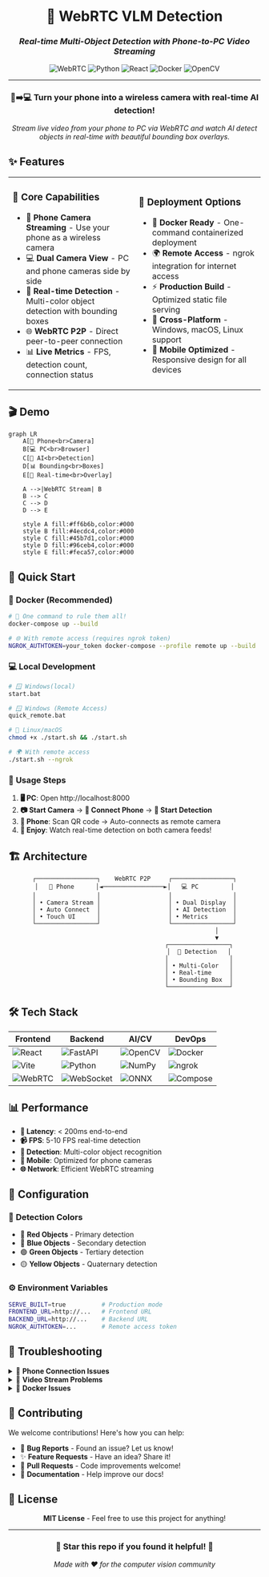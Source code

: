 <div align="center">

# 🎥 WebRTC VLM Detection

### *Real-time Multi-Object Detection with Phone-to-PC Video Streaming*

<img src="https://img.shields.io/badge/WebRTC-Enabled-00D4AA?style=for-the-badge&logo=webrtc&logoColor=white" alt="WebRTC">
<img src="https://img.shields.io/badge/Python-3.9+-3776AB?style=for-the-badge&logo=python&logoColor=white" alt="Python">
<img src="https://img.shields.io/badge/React-18+-61DAFB?style=for-the-badge&logo=react&logoColor=black" alt="React">
<img src="https://img.shields.io/badge/Docker-Ready-2496ED?style=for-the-badge&logo=docker&logoColor=white" alt="Docker">
<img src="https://img.shields.io/badge/OpenCV-Powered-5C3EE8?style=for-the-badge&logo=opencv&logoColor=white" alt="OpenCV">

---

### 📱➡️💻 Turn your phone into a wireless camera with real-time AI detection!

*Stream live video from your phone to PC via WebRTC and watch AI detect objects in real-time with beautiful bounding box overlays.*

</div>

## ✨ Features

<table>
<tr>
<td width="50%">

### 🎯 **Core Capabilities**
- 📱 **Phone Camera Streaming** - Use your phone as a wireless camera
- 💻 **Dual Camera View** - PC and phone cameras side by side
- 🤖 **Real-time Detection** - Multi-color object detection with bounding boxes
- 🌐 **WebRTC P2P** - Direct peer-to-peer connection
- 📊 **Live Metrics** - FPS, detection count, connection status

</td>
<td width="50%">

### 🚀 **Deployment Options**
- 🐳 **Docker Ready** - One-command containerized deployment
- 🌍 **Remote Access** - ngrok integration for internet access
- ⚡ **Production Build** - Optimized static file serving
- 🔧 **Cross-Platform** - Windows, macOS, Linux support
- 📱 **Mobile Optimized** - Responsive design for all devices

</td>
</tr>
</table>

## 🎬 Demo

```mermaid
graph LR
    A[📱 Phone<br>Camera]
    B[💻 PC<br>Browser]
    C[🤖 AI<br>Detection]
    D[📊 Bounding<br>Boxes]
    E[🎯 Real-time<br>Overlay]

    A -->|WebRTC Stream| B
    B --> C
    C --> D
    D --> E

    style A fill:#ff6b6b,color:#000
    style B fill:#4ecdc4,color:#000
    style C fill:#45b7d1,color:#000
    style D fill:#96ceb4,color:#000
    style E fill:#feca57,color:#000
```

## 🚀 Quick Start

### 🐳 **Docker (Recommended)**

```bash
# 🎯 One command to rule them all!
docker-compose up --build

# 🌐 With remote access (requires ngrok token)
NGROK_AUTHTOKEN=your_token docker-compose --profile remote up --build

```

### 💻 **Local Development**

```bash
# 🪟 Windows(local)
start.bat

# 🪟 Windows (Remote Access)
quick_remote.bat

# 🐧 Linux/macOS
chmod +x ./start.sh && ./start.sh

# 🌍 With remote access
./start.sh --ngrok
```

### 📱 **Usage Steps**

1. **🖥️ PC**: Open http://localhost:8000
2. **📷 Start Camera** → **🔗 Connect Phone** → **🎯 Start Detection**
3. **📱 Phone**: Scan QR code → Auto-connects as remote camera
4. **🎉 Enjoy**: Watch real-time detection on both camera feeds!

## 🏗️ Architecture

<div align="center">

```ascii
┌─────────────────┐    WebRTC P2P     ┌─────────────────┐
│   📱 Phone      │◄─────────────────►│   💻 PC         │
│                 │                   │                 │
│ • Camera Stream │                   │ • Dual Display  │
│ • Auto Connect  │                   │ • AI Detection  │
│ • Touch UI      │                   │ • Metrics       │
└─────────────────┘                   └─────────────────┘
                                              │
                                              ▼
                                    ┌─────────────────┐
                                    │  🤖 Detection   │
                                    │                 │
                                    │ • Multi-Color   │
                                    │ • Real-time     │
                                    │ • Bounding Box  │
                                    └─────────────────┘
```

</div>

## 🛠️ Tech Stack

<div align="center">

| Frontend | Backend | AI/CV | DevOps |
|----------|---------|-------|--------|
| ![React](https://img.shields.io/badge/-React-61DAFB?style=flat-square&logo=react&logoColor=black) | ![FastAPI](https://img.shields.io/badge/-FastAPI-009688?style=flat-square&logo=fastapi&logoColor=white) | ![OpenCV](https://img.shields.io/badge/-OpenCV-5C3EE8?style=flat-square&logo=opencv&logoColor=white) | ![Docker](https://img.shields.io/badge/-Docker-2496ED?style=flat-square&logo=docker&logoColor=white) |
| ![Vite](https://img.shields.io/badge/-Vite-646CFF?style=flat-square&logo=vite&logoColor=white) | ![Python](https://img.shields.io/badge/-Python-3776AB?style=flat-square&logo=python&logoColor=white) | ![NumPy](https://img.shields.io/badge/-NumPy-013243?style=flat-square&logo=numpy&logoColor=white) | ![ngrok](https://img.shields.io/badge/-ngrok-1F1E37?style=flat-square&logo=ngrok&logoColor=white) |
| ![WebRTC](https://img.shields.io/badge/-WebRTC-333333?style=flat-square&logo=webrtc&logoColor=white) | ![WebSocket](https://img.shields.io/badge/-WebSocket-010101?style=flat-square&logo=socketdotio&logoColor=white) | ![ONNX](https://img.shields.io/badge/-ONNX-005CED?style=flat-square&logo=onnx&logoColor=white) | ![Compose](https://img.shields.io/badge/-Compose-2496ED?style=flat-square&logo=docker&logoColor=white) |

</div>

## 📊 Performance

- **🚀 Latency**: < 200ms end-to-end
- **📹 FPS**: 5-10 FPS real-time detection
- **🎯 Detection**: Multi-color object recognition
- **📱 Mobile**: Optimized for phone cameras
- **🌐 Network**: Efficient WebRTC streaming

## 🔧 Configuration

### 🎨 **Detection Colors**
- 🔴 **Red Objects** - Primary detection
- 🔵 **Blue Objects** - Secondary detection  
- 🟢 **Green Objects** - Tertiary detection
- 🟡 **Yellow Objects** - Quaternary detection

### ⚙️ **Environment Variables**
```bash
SERVE_BUILT=true          # Production mode
FRONTEND_URL=http://...   # Frontend URL
BACKEND_URL=http://...    # Backend URL
NGROK_AUTHTOKEN=...       # Remote access token
```

## 🐛 Troubleshooting

<details>
<summary>📱 <strong>Phone Connection Issues</strong></summary>

- ✅ Ensure both devices on same WiFi
- ✅ Check camera permissions in browser
- ✅ Try different browsers (Chrome recommended)
- ✅ Use ngrok for remote access

</details>

<details>
<summary>🎥 <strong>Video Stream Problems</strong></summary>

- ✅ Check WebRTC connection in console
- ✅ Verify STUN server connectivity
- ✅ Test with `chrome://webrtc-internals`
- ✅ Restart both applications

</details>

<details>
<summary>🐳 <strong>Docker Issues</strong></summary>

- ✅ Ensure Docker Desktop is running
- ✅ Check port 8000 availability
- ✅ Clear Docker cache: `docker system prune`
- ✅ Run as administrator if needed

</details>

## 🤝 Contributing

We welcome contributions! Here's how you can help:

- 🐛 **Bug Reports** - Found an issue? Let us know!
- ✨ **Feature Requests** - Have an idea? Share it!
- 🔧 **Pull Requests** - Code improvements welcome!
- 📖 **Documentation** - Help improve our docs!

## 📄 License

<div align="center">

**MIT License** - Feel free to use this project for anything!

---

### 🌟 **Star this repo if you found it helpful!** 🌟

*Made with ❤️ for the computer vision community*

</div>
